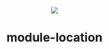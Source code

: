<p align="center">
    <a href="https://github.com/ragnoria" target="_blank">
        <img src="https://avatars.githubusercontent.com/u/62980718?s=100">
    </a>
    <h1 align="center">module-location</h1>
    <br>
</p>
